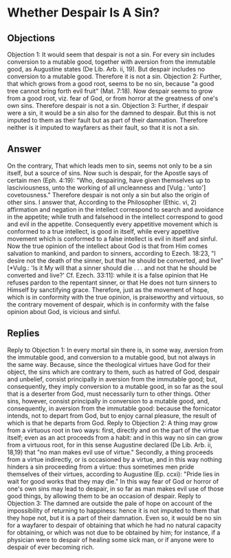 # Whether Despair Is A Sin?
## Objections
Objection 1: It would seem that despair is not a sin. For every sin includes conversion to a mutable good, together with aversion from the immutable good, as Augustine states (De Lib. Arb. ii, 19). But despair includes no conversion to a mutable good. Therefore it is not a sin.
Objection 2: Further, that which grows from a good root, seems to be no sin, because "a good tree cannot bring forth evil fruit" (Mat. 7:18). Now despair seems to grow from a good root, viz. fear of God, or from horror at the greatness of one's own sins. Therefore despair is not a sin.
Objection 3: Further, if despair were a sin, it would be a sin also for the damned to despair. But this is not imputed to them as their fault but as part of their damnation. Therefore neither is it imputed to wayfarers as their fault, so that it is not a sin.
## Answer
On the contrary, That which leads men to sin, seems not only to be a sin itself, but a source of sins. Now such is despair, for the Apostle says of certain men (Eph. 4:19): "Who, despairing, have given themselves up to lasciviousness, unto the working of all uncleanness and [Vulg.: 'unto'] covetousness." Therefore despair is not only a sin but also the origin of other sins.
I answer that, According to the Philosopher (Ethic. vi, 2) affirmation and negation in the intellect correspond to search and avoidance in the appetite; while truth and falsehood in the intellect correspond to good and evil in the appetite. Consequently every appetitive movement which is conformed to a true intellect, is good in itself, while every appetitive movement which is conformed to a false intellect is evil in itself and sinful. Now the true opinion of the intellect about God is that from Him comes salvation to mankind, and pardon to sinners, according to Ezech. 18:23, "I desire not the death of the sinner, but that he should be converted, and live" [*Vulg.: 'Is it My will that a sinner should die . . . and not that he should be converted and live?' Cf. Ezech. 33:11]: while it is a false opinion that He refuses pardon to the repentant sinner, or that He does not turn sinners to Himself by sanctifying grace. Therefore, just as the movement of hope, which is in conformity with the true opinion, is praiseworthy and virtuous, so the contrary movement of despair, which is in conformity with the false opinion about God, is vicious and sinful.
## Replies
Reply to Objection 1: In every mortal sin there is, in some way, aversion from the immutable good, and conversion to a mutable good, but not always in the same way. Because, since the theological virtues have God for their object, the sins which are contrary to them, such as hatred of God, despair and unbelief, consist principally in aversion from the immutable good; but, consequently, they imply conversion to a mutable good, in so far as the soul that is a deserter from God, must necessarily turn to other things. Other sins, however, consist principally in conversion to a mutable good, and, consequently, in aversion from the immutable good: because the fornicator intends, not to depart from God, but to enjoy carnal pleasure, the result of which is that he departs from God.
Reply to Objection 2: A thing may grow from a virtuous root in two ways: first, directly and on the part of the virtue itself; even as an act proceeds from a habit: and in this way no sin can grow from a virtuous root, for in this sense Augustine declared (De Lib. Arb. ii, 18,19) that "no man makes evil use of virtue." Secondly, a thing proceeds from a virtue indirectly, or is occasioned by a virtue, and in this way nothing hinders a sin proceeding from a virtue: thus sometimes men pride themselves of their virtues, according to Augustine (Ep. ccxi): "Pride lies in wait for good works that they may die." In this way fear of God or horror of one's own sins may lead to despair, in so far as man makes evil use of those good things, by allowing them to be an occasion of despair.
Reply to Objection 3: The damned are outside the pale of hope on account of the impossibility of returning to happiness: hence it is not imputed to them that they hope not, but it is a part of their damnation. Even so, it would be no sin for a wayfarer to despair of obtaining that which he had no natural capacity for obtaining, or which was not due to be obtained by him; for instance, if a physician were to despair of healing some sick man, or if anyone were to despair of ever becoming rich.